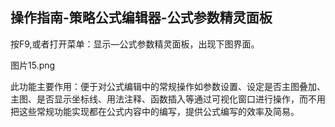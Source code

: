 ## 操作指南-策略公式编辑器-公式参数精灵面板

按F9,或者打开菜单：显示—公式参数精灵面板，出现下图界面。

图片15.png


此功能主要作用：便于对公式编辑中的常规操作如参数设置、设定是否主图叠加、主图、是否显示坐标线、用法注释、函数插入等通过可视化窗口进行操作，而不用把这些常规功能实现都在公式内容中的编写，提供公式编写的效率及简易。
